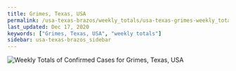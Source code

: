 ```yaml
---
title: Grimes, Texas, USA
permalink: /usa-texas-brazos/weekly_totals/usa-texas-grimes-weekly_totals.html
last_updated: Dec 17, 2020
keywords: ["Grimes, Texas, USA", "weekly totals"]
sidebar: usa-texas-brazos_sidebar
---
```


![Weekly Totals of Confirmed Cases for Grimes, Texas, USA](/covid_tracker/images/graphs/usa-texas-grimes-weekly_totals_graph.png)
